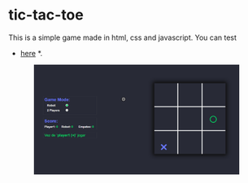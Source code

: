 # tic-tac-toe

This is a simple game made in html, css and javascript. You can test 
* [here](https://fabiopf02.github.io/tic-tac-toe) *.

<p align="center">
  <a href="https://fabiopf02.github.io/tic-tac-toe" target="_blank">
    <img src="https://github.com/Fabiopf02/tic-tac-toe/blob/master/assets/git/img1.png" width="80%">
  </a>
</p>

